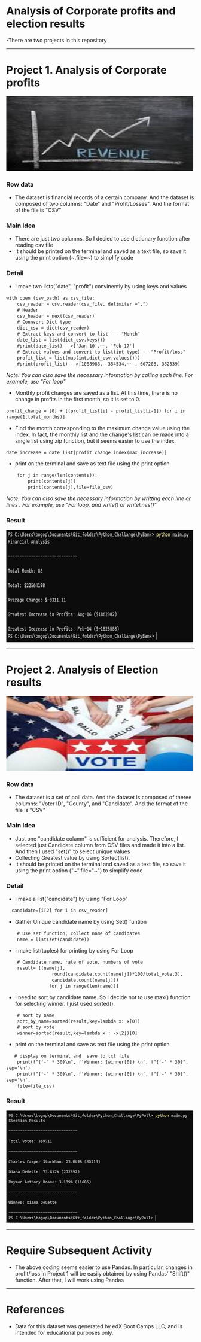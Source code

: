 # Analysis of Corporate profits and election results
-There are two projects in this repository
***
# Project 1. Analysis of Corporate profits 

<img
  src="./image/Revenue.jpg"
  width="500"
  height="200"
/>
### Row data
-  The dataset is financial records of a certain company. And the dataset is composed of two columns: "Date" and "Profit/Losses". And the format of the file is "CSV"

### Main Idea
- There are just two columns. So I decied to use dictionary function after reading csv file
- It should be printed on the terminal and saved as a text file, so save it using the print option (~.file=~) to simplify code

### Detail
- I make two lists("date", "profit") convinently by using keys and values
```
with open (csv_path) as csv_file:
    csv_reader = csv.reader(csv_file, delimiter =",")
    # Header
    csv_header = next(csv_reader)
    # Connvert Dict type
    dict_csv = dict(csv_reader)
    # Extract keys and convert to list ----"Month"
    date_list = list(dict_csv.keys())
    #print(date_list) -->['Jan-10',~~, 'Feb-17']
    # Extract values and convert to list(int type) ---"Profit/loss"
    profit_list = list(map(int,dict_csv.values()))
    #print(profit_list) -->[1088983, -354534,~~ , 607208, 382539]
```
*Note: You can also save the necessary information by calling each line.*
*For example, use "For loop"*
- Monthly profit changes are saved as a list. At this time, there is no change in profits in the first month, so it is set to 0.
```
profit_change = [0] + [(profit_list[i] - profit_list[i-1]) for i in range(1,total_months)]
```
- Find the month corresponding to the maximum change value using the index. In fact, the monthly list and the change's list can be made into a single list using zip function, but it seems easier to use the index.
```
date_increase = date_list[profit_change.index(max_increase)]
```
- print on the terminal and save as text file using the print option 
```
    for j in range(len(contents)):
        print(contents[j])
        print(contents[j],file=file_csv)
```        
*Note: You can also save the necessary information by writting each line or lines .*
*For example, use "For loop, and write() or writelines()"*
### Result
<img
  src="./image/Py_Bank_Result.jpg"
  width="500"
  height="300"
/>
***
# Project 2. Analysis of Election results 
<img
  src="./image/Vote.jpg"
  width="500"
  height="200"
/>
### Row data
-  The dataset is a set of poll data. And the dataset is composed of theree columns: "Voter ID", "County", and "Candidate". And the format of the file is "CSV"

### Main Idea
- Just one "candidate column" is sufficient for analysis. Therefore, I selected just Candidate column from CSV files and made it into a list. And then I used "set()" to select unique values 
- Collecting Greatest value by using Sorted(list).
- It should be printed on the terminal and saved as a text file, so save it using the print option ("~".file="~") to simplify code
### Detail
- I make a list("candidate") by using "For Loop"
```
  candidate=[i[2] for i in csv_reader]
 ```
- Gather Unique candidate name by using Set() funtion
```
    # Use set function, collect name of candidates
    name = list(set(candidate))
```
- I make list(tuples) for printing by using For Loop
```
    # Candidate name, rate of vote, numbers of vote
    result= [(name[j],
                 round(candidate.count(name[j])*100/total_vote,3),
                 candidate.count(name[j]))
                for j in range(len(name))]
```
- I need to sort by candidate name. So I decide not to use max() function for selecting winner. I just used sorted(). 
```
    # sort by name
    sort_by_name=sorted(result,key=lambda x: x[0])
    # sort by vote
    winner=sorted(result,key=lambda x : -x[2])[0]
```
- print on the terminal and save as text file using the print option 
```
   # display on terminal and  save to txt file
    print(f"{'-' * 30}\n", f'Winner: {winner[0]} \n', f"{'-' * 30}", sep='\n')
    print(f"{'-' * 30}\n", f'Winner: {winner[0]} \n', f"{'-' * 30}", sep='\n', 
    file=file_csv)
```
### Result
<img
  src="./image/Py_Poll_Result.jpg"
  width="500"
  height="300"
/>
***
# Require Subsequent Activity
- The above coding seems easier to use Pandas. In particular, changes in profit/loss in Project 1 will be easily obtained by using Pandas' "Shift()" function. After that, I will work using Pandas
***
# References
- Data for this dataset was generated by edX Boot Camps LLC, and is intended for educational purposes only.
